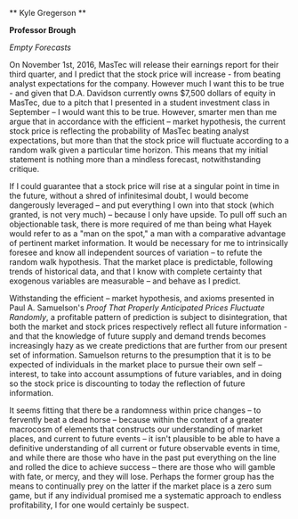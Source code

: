  ** Kyle Gregerson **
 
 **Professor Brough**
 
 *Empty Forecasts*
   
   On November 1st, 2016, MasTec will release their earnings report for their third quarter, and I predict that the stock price will increase - from beating analyst expectations for the company. However much I want this to be true - and given that D.A. Davidson currently owns $7,500 dollars of equity in MasTec, due to a pitch that I presented in a student investment class in September – I would want this to be true. However, smarter men than me argue that in accordance with the efficient – market hypothesis, the current stock price is reflecting the probability of MasTec beating analyst expectations, but more than that the stock price will fluctuate according to a random walk given a particular time horizon. This means that my initial statement is nothing more than a mindless forecast, notwithstanding critique.
 
   If I could guarantee that a stock price will rise at a singular point in time in the future, without a shred of infinitesimal doubt, I would become dangerously leveraged – and put everything I own into that stock (which granted, is not very much) – because I only have upside. To pull off such an objectionable task, there is more required of me than being what Hayek would refer to as a &quot;man on the spot,&quot; a man with a comparative advantage of pertinent market information. It would be necessary for me to intrinsically foresee and know all independent sources of variation – to refute the random walk hypothesis. That the market place is predictable, following trends of historical data, and that I know with complete certainty that exogenous variables are measurable – and behave as I predict.

   Withstanding the efficient – market hypothesis, and axioms presented in Paul A. Samuelson&#39;s _Proof That Properly Anticipated Prices Fluctuate Randomly_, a profitable pattern of prediction is subject to disintegration, that both the market and stock prices respectively reflect all future information - and that the knowledge of future supply and demand trends becomes increasingly hazy as we create predictions that are further from our present set of information. Samuelson returns to the presumption that it is to be expected of individuals in the market place to pursue their own self – interest, to take into account assumptions of future variables, and in doing so the stock price is discounting to today the reflection of future information.

   It seems fitting that there be a randomness within price changes – to fervently beat a dead horse – because within the context of a greater macrocosm of elements that constructs our understanding of market places, and current to future events – it isn&#39;t plausible to be able to have a definitive understanding of all current or future observable events in time, and while there are those who have in the past put everything on the line and rolled the dice to achieve success – there are those who will gamble with fate, or mercy, and they will lose. Perhaps the former group has the means to continually prey on the latter if the market place is a zero sum game, but if any individual promised me a systematic approach to endless profitability, I for one would certainly be suspect.